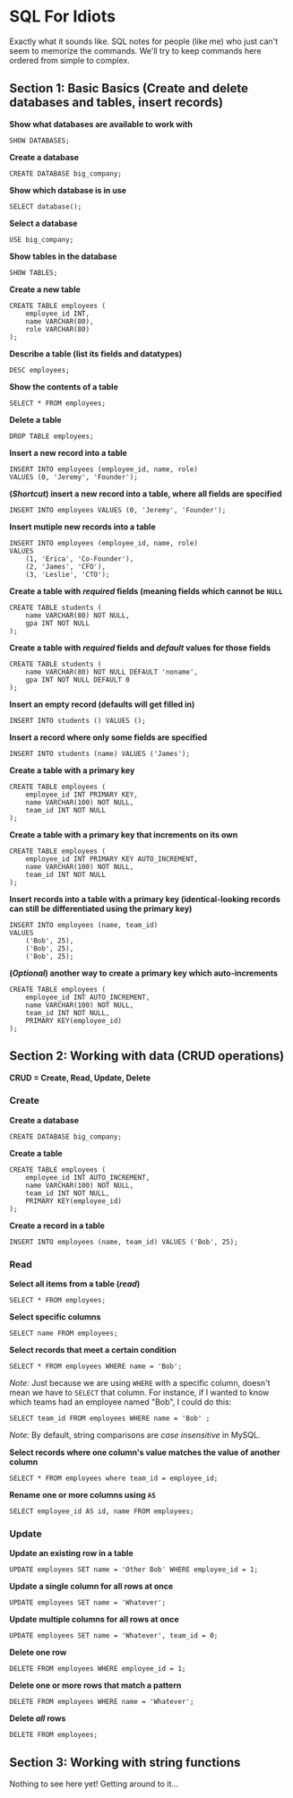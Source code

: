 # SQL For Idiots

Exactly what it sounds like. SQL notes for people (like me) who just can't seem to memorize the commands. We'll try to keep commands here ordered from simple to complex. 

## Section 1: Basic Basics (Create and delete databases and tables, insert records)

**Show what databases are available to work with**

```
SHOW DATABASES;
```

**Create a database**

```
CREATE DATABASE big_company;
```

**Show which database is in use**

```
SELECT database();
```

**Select a database**

```
USE big_company;
```

**Show tables in the database**

```
SHOW TABLES;
```

**Create a new table**

```
CREATE TABLE employees (
    employee_id INT,
    name VARCHAR(80),
    role VARCHAR(80)
);
```

**Describe a table (list its fields and datatypes)**

```
DESC employees;
```

**Show the contents of a table**

```
SELECT * FROM employees;
```

**Delete a table**

```
DROP TABLE employees;
```

**Insert a new record into a table**

```
INSERT INTO employees (employee_id, name, role) 
VALUES (0, 'Jeremy', 'Founder');
```

**(*Shortcut*) insert a new record into a table, where all fields are specified**

```
INSERT INTO employees VALUES (0, 'Jeremy', 'Founder');
```

**Insert mutiple new records into a table**

```
INSERT INTO employees (employee_id, name, role) 
VALUES 
    (1, 'Erica', 'Co-Founder'),
    (2, 'James', 'CFO'),
    (3, 'Leslie', 'CTO');
```

**Create a table with *required* fields (meaning fields which cannot be `NULL`**

```
CREATE TABLE students (
    name VARCHAR(80) NOT NULL,
    gpa INT NOT NULL
);
```

**Create a table with *required* fields and *default* values for those fields**

```
CREATE TABLE students (
    name VARCHAR(80) NOT NULL DEFAULT 'noname',
    gpa INT NOT NULL DEFAULT 0
);
```

**Insert an empty record (defaults will get filled in)**

```
INSERT INTO students () VALUES ();
```

**Insert a record where only some fields are specified**

```
INSERT INTO students (name) VALUES ('James');
```

**Create a table with a primary key**

```
CREATE TABLE employees (
    employee_id INT PRIMARY KEY,
    name VARCHAR(100) NOT NULL,
    team_id INT NOT NULL
);
```

**Create a table with a primary key that increments on its own**

```
CREATE TABLE employees (
    employee_id INT PRIMARY KEY AUTO_INCREMENT,
    name VARCHAR(100) NOT NULL,
    team_id INT NOT NULL
);
```

**Insert records into a table with a primary key (identical-looking records can still be differentiated using the primary key)**

```
INSERT INTO employees (name, team_id) 
VALUES 
    ('Bob', 25),
    ('Bob', 25),
    ('Bob', 25);
```

**(*Optional*) another way to create a primary key which auto-increments**

```
CREATE TABLE employees (
    employee_id INT AUTO_INCREMENT,
    name VARCHAR(100) NOT NULL,
    team_id INT NOT NULL,
    PRIMARY KEY(employee_id)
);
```

## Section 2: Working with data (CRUD operations)

**CRUD = Create, Read, Update, Delete**

### Create

**Create a database**

```
CREATE DATABASE big_company;
```

**Create a table**

```
CREATE TABLE employees (
    employee_id INT AUTO_INCREMENT,
    name VARCHAR(100) NOT NULL,
    team_id INT NOT NULL,
    PRIMARY KEY(employee_id)
);
```

**Create a record in a table**

```
INSERT INTO employees (name, team_id) VALUES ('Bob', 25);
```

### Read

**Select all items from a table (*read*)**

```
SELECT * FROM employees;
```

**Select specific columns**

```
SELECT name FROM employees;
```

**Select records that meet a certain condition**

```
SELECT * FROM employees WHERE name = 'Bob';
```

*Note:* Just because we are using `WHERE` with a specific column, doesn't mean we have to `SELECT` that column. For instance, if I wanted to know which teams had an employee named "Bob", I could do this:

```
SELECT team_id FROM employees WHERE name = 'Bob' ;
```
*Note:* By default, string comparisons are *case insensitive* in MySQL. 

**Select records where one column's value matches the value of another column**

```
SELECT * FROM employees where team_id = employee_id;
```

**Rename one or more columns using `AS`**

```
SELECT employee_id AS id, name FROM employees; 
```

### Update

**Update an existing row in a table**

```
UPDATE employees SET name = 'Other Bob' WHERE employee_id = 1;
```

**Update a single column for all rows at once**

```
UPDATE employees SET name = 'Whatever';
```

**Update multiple columns for all rows at once**

```
UPDATE employees SET name = 'Whatever', team_id = 0;
```

**Delete one row**

```
DELETE FROM employees WHERE employee_id = 1;
```

**Delete one or more rows that match a pattern**

```
DELETE FROM employees WHERE name = 'Whatever';
```

**Delete *all* rows**

```
DELETE FROM employees;
```

## Section 3: Working with string functions

Nothing to see here yet! Getting around to it...


